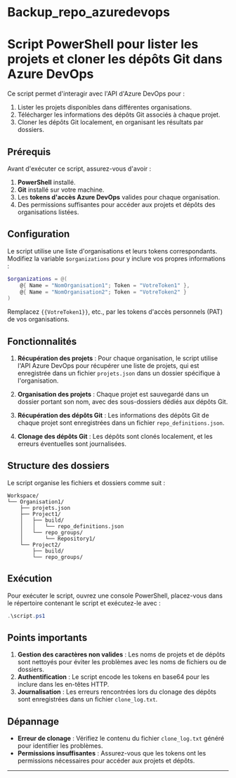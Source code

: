 # Backup_repo_azuredevops
# Script PowerShell pour lister les projets et cloner les dépôts Git dans Azure DevOps

Ce script permet d'interagir avec l'API d'Azure DevOps pour :

1. Lister les projets disponibles dans différentes organisations.
2. Télécharger les informations des dépôts Git associés à chaque projet.
3. Cloner les dépôts Git localement, en organisant les résultats par dossiers.

## Prérequis

Avant d'exécuter ce script, assurez-vous d'avoir :

1. **PowerShell** installé.
2. **Git** installé sur votre machine.
3. Les **tokens d'accès Azure DevOps** valides pour chaque organisation.
4. Des permissions suffisantes pour accéder aux projets et dépôts des organisations listées.

## Configuration

Le script utilise une liste d'organisations et leurs tokens correspondants. Modifiez la variable `$organizations` pour y inclure vos propres informations :

```powershell
$organizations = @(
    @{ Name = "NomOrganisation1"; Token = "VotreToken1" },
    @{ Name = "NomOrganisation2"; Token = "VotreToken2" }
)
```

Remplacez `{{VotreToken1}}`, etc., par les tokens d'accès personnels (PAT) de vos organisations.

## Fonctionnalités

1. **Récupération des projets** : Pour chaque organisation, le script utilise l'API Azure DevOps pour récupérer une liste de projets, qui est enregistrée dans un fichier `projets.json` dans un dossier spécifique à l'organisation.

2. **Organisation des projets** : Chaque projet est sauvegardé dans un dossier portant son nom, avec des sous-dossiers dédiés aux dépôts Git.

3. **Récupération des dépôts Git** : Les informations des dépôts Git de chaque projet sont enregistrées dans un fichier `repo_definitions.json`.

4. **Clonage des dépôts Git** : Les dépôts sont clonés localement, et les erreurs éventuelles sont journalisées.

## Structure des dossiers

Le script organise les fichiers et dossiers comme suit :

```
Workspace/
└── Organisation1/
    ├── projets.json
    ├── Project1/
    │   ├── build/
    │   │   └── repo_definitions.json
    │   └── repo_groups/
    │       └── Repository1/
    └── Project2/
        ├── build/
        └── repo_groups/
```

## Exécution

Pour exécuter le script, ouvrez une console PowerShell, placez-vous dans le répertoire contenant le script et exécutez-le avec :

```powershell
.\script.ps1
```

## Points importants

1. **Gestion des caractères non valides** : Les noms de projets et de dépôts sont nettoyés pour éviter les problèmes avec les noms de fichiers ou de dossiers.
2. **Authentification** : Le script encode les tokens en base64 pour les inclure dans les en-têtes HTTP.
3. **Journalisation** : Les erreurs rencontrées lors du clonage des dépôts sont enregistrées dans un fichier `clone_log.txt`.

## Dépannage

- **Erreur de clonage** : Vérifiez le contenu du fichier `clone_log.txt` généré pour identifier les problèmes.
- **Permissions insuffisantes** : Assurez-vous que les tokens ont les permissions nécessaires pour accéder aux projets et dépôts.

---

```
